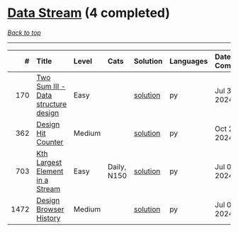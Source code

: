 # [Data Stream](<https://leetcode.com/tag/Data-Stream/>) (4 completed)

*[Back to top](<../../README.md>)*

------

|    # | Title                                                                                                    | Level   | Cats        | Solution                                                      | Languages   | Date Complete   |
|-----:|:---------------------------------------------------------------------------------------------------------|:--------|:------------|:--------------------------------------------------------------|:------------|:----------------|
|  170 | [Two Sum III - Data structure design](<https://leetcode.com/problems/two-sum-iii-data-structure-design>) | Easy    |             | [solution](<../_170. Two Sum III - Data structure design.md>) | py          | Jul 31, 2024    |
|  362 | [Design Hit Counter](<https://leetcode.com/problems/design-hit-counter>)                                 | Medium  |             | [solution](<../_362. Design Hit Counter.md>)                  | py          | Oct 24, 2024    |
|  703 | [Kth Largest Element in a Stream](<https://leetcode.com/problems/kth-largest-element-in-a-stream>)       | Easy    | Daily, N150 | [solution](<../_703. Kth Largest Element in a Stream.md>)     | py          | Jul 05, 2024    |
| 1472 | [Design Browser History](<https://leetcode.com/problems/design-browser-history>)                         | Medium  |             | [solution](<../_1472. Design Browser History.md>)             | py          | Jul 06, 2024    |